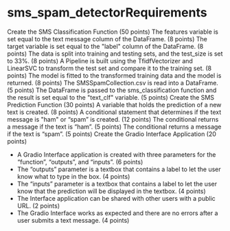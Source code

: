 # sms_spam_detectorRequirements
Create the SMS Classification Function (50 points)
The features variable is set equal to the text message column of the DataFrame. (8 points)
The target variable is set equal to the "label" column of the DataFrame. (8 points)
The data is split into training and testing sets, and the test_size is set to 33%. (8 points)
A Pipeline is built using the TfidfVectorizer and LinearSVC to transform the test set and compare it to the training set. (8 points)
The model is fitted to the transformed training data and the model is returned. (8 points)
The SMSSpamCollection.csv is read into a DataFrame. (5 points)
The DataFrame is passed to the sms_classification function and the result is set equal to the "text_clf" variable. (5 points)
Create the SMS Prediction Function (30 points)
A variable that holds the prediction of a new text is created. (8 points)
A conditional statement that determines if the text message is "ham" or “spam” is created. (12 points)
The conditional returns a message if the text is “ham”. (5 points)
The conditional returns a message if the text is “spam”. (5 points)
Create the Gradio Interface Application (20 points)
- A Gradio Interface application is created with three parameters for the “function”, “outputs”, and “inputs”. (6 points)
- The “outputs” parameter is a textbox that contains a label to let the user know what to type in the box. (4 points)
- The “inputs” parameter is a textbox that contains a label to let the user know that the prediction will be displayed in the textbox. (4 points)
- The Interface application can be shared with other users with a public URL. (2 points)
- The Gradio Interface works as expected and there are no errors after a user submits a text message. (4 points)

